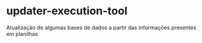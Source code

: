 # updater-execution-tool
Atualização de algumas bases de dados a partir das informações presentes em planilhas
